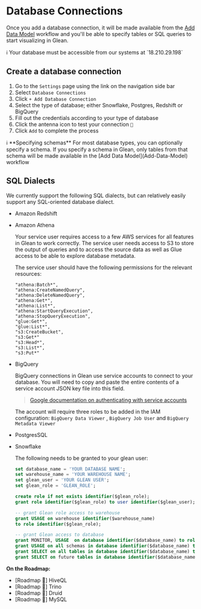 # Database Connections

Once you add a database connection, it will be made available from the [Add Data Model](Add-Data-Model)  workflow and you'll be able to specify tables or SQL queries to start visualizing in Glean.

<aside>
ℹ️ Your database must be accessible from our systems at `18.210.29.198`

</aside>

## Create a database connection

1. Go to the `Settings` page using the link on the navigation side bar
2. Select `Database Connections`
3. Click `+ Add Database Connection`
4. Select the type of database; either Snowflake, Postgres, Redshift or BigQuery
5. Fill out the credentials according to your type of database
6. Click the antenna icon to test your connection  `🗼`
7. Click `Add` to complete the process

<aside>
ℹ️ **Specifying schemas**
For most database types, you can optionally specify a schema.  If you specify a schema in Glean, only tables from that schema will be made available in the [Add Data Model](Add-Data-Model)  workflow

</aside>

## SQL Dialects

We currently support the following SQL dialects, but can relatively easily support any SQL-oriented database dialect.

- Amazon Redshift
- Amazon Athena
    
    Your service user requires access to a few AWS services for all features in Glean to work correctly.  The service user needs access to S3 to store the output of queries and to access the source data as well as Glue access to be able to explore database metadata.
    
    The service user should have the following permissions for the relevant resources:
    
    ```
    "athena:Batch*",
    "athena:CreateNamedQuery",
    "athena:DeleteNamedQuery",
    "athena:Get*",
    "athena:List*",
    "athena:StartQueryExecution",
    "athena:StopQueryExecution",
    "glue:Get*",
    "glue:List*",
    "s3:CreateBucket",
    "s3:Get*"
    "s3:Head*",
    "s3:List*",
    "s3:Put*"
    ```
    
- BigQuery
    
    BigQuery connections in Glean use service accounts to connect to your database.  You will need to copy and paste the entire contents of a service account JSON key file into this field.
    
    > [Google documentation on authenticating with service accounts](https://cloud.google.com/bigquery/docs/authentication/service-account-file)
    > 
    
    The account will require three roles to be added in the IAM configuration: `BigQuery Data Viewer` , `BigQuery Job User` and `BigQuery Metadata Viewer`
    
- PostgresSQL
- Snowflake
    
    The following needs to be granted to your glean user:
    
    ```sql
    set database_name = 'YOUR DATABASE NAME';
    set warehouse_name = 'YOUR WAREHOUSE NAME';
    set glean_user = 'YOUR GLEAN USER';
    set glean_role = 'GLEAN_ROLE';
    
    create role if not exists identifier($glean_role);
    grant role identifier($glean_role) to user identifier($glean_user);
    
    -- grant Glean role access to warehouse
    grant USAGE on warehouse identifier($warehouse_name)
    to role identifier($glean_role);
    
    -- grant Glean access to database
    grant MONITOR, USAGE  on database identifier($database_name) to role identifier($glean_role);
    grant USAGE on all schemas in database identifier($database_name) to role identifier($glean_role);
    grant SELECT on all tables in database identifier($database_name) to role identifier($glean_role);
    grant SELECT on future tables in database identifier($database_name) to role identifier($glean_role);
    ```
    

**On the Roadmap:**

- [Roadmap 🚧] HiveQL
- [Roadmap 🚧] Trino
- [Roadmap 🚧] Druid
- [Roadmap 🚧] MySQL